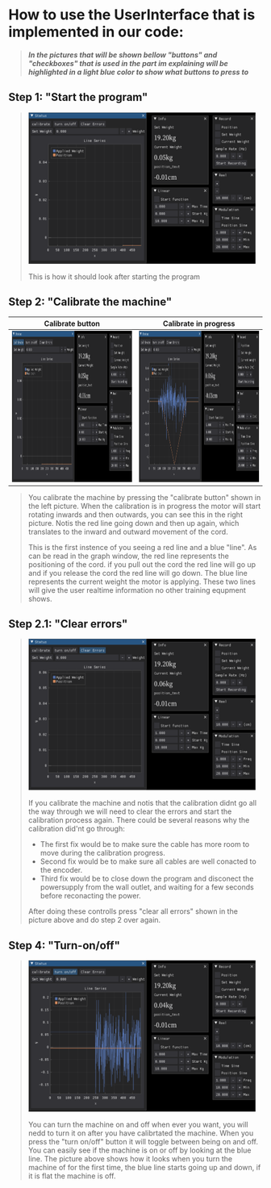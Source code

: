 # How to use the UserInterface that is implemented in our code:
> ##### In the pictures that will be shown bellow "buttons" and "checkboxes" that is used in the part im explaining will be highlighted in a light blue color to show what buttons to press to 
## Step 1: "Start the program"
> <img src="https://github.com/HugoPersson01/POWER-CABLE/blob/main/Machine/Software/howto/Pictures/Start.png" alt="My Image" width="450" height="300"/>
>
> This is how it should look after starting the program

## Step 2: "Calibrate the machine"
| Calibrate button | Calibrate in progress |
|:---------------: |:---------------------:|
| <img src="https://github.com/HugoPersson01/POWER-CABLE/blob/main/Machine/Software/howto/Pictures/Calibrate.png" alt="My Image" width="450" height="300"/>       | <img src="https://github.com/HugoPersson01/POWER-CABLE/blob/main/Machine/Software/howto/Pictures/Calibrate-In-Progress.png" alt="My Image" width="450" height="300"/>  |
>
> You calibrate the machine by pressing the "calibrate button" shown in the left picture.
> When the calibration is in progress the motor will start rotating inwards and then outwards,
> you can see this in the right picture. Notis the red line going down and then up again, which translates
> to the inward and outward movement of the cord.
>
> This is the first instence of you seeing a red line and a blue "line". As can be read in the graph window, the red line represents
> the positioning of the cord. if you pull out the cord the red line will go up and if you release the cord the red line will go down.
> The blue line represents the current weight the motor is applying. These two lines will give the user realtime information no other
> training equpment shows.

## Step 2.1: "Clear errors"
> <img src="https://github.com/HugoPersson01/POWER-CABLE/blob/main/Machine/Software/howto/Pictures/Clear-Errors.png" alt="My Image" width="450" height="300"/>
>
> If you calibrate the machine and notis that the calibration didnt go all the way through we will need to clear the errors and start the calibration process again. There could be several reasons why the calibration did'nt go through:
> + The first fix would be to make sure the cable has more room to move during the calibration progress.
> + Second fix would be to make sure all cables are well conacted to the encoder.
> + Third fix would be to close down the program and disconect the powersupply from the wall outlet, and waiting for a few seconds before reconacting the power.
> 
> After doing these controlls press "clear all errors" shown in the picture above and do step 2 over again. 

## Step 4: "Turn-on/off"
> <img src="https://github.com/HugoPersson01/POWER-CABLE/blob/main/Machine/Software/howto/Pictures/Turn-On.png" alt="My Image" width="450" height="300"/>
>
> You can turn the machine on and off when ever you want, you will nedd to turn it on after you have calibrtated the machine. When you press the "turn on/off" button it will toggle between being on and off. You can easily see if the machine is on or off by looking at the blue line. The picture above shows how it looks when you turn the machine of for the first time, the blue line starts going up and down, if it is flat the machine is off.


